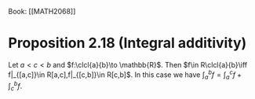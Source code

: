 Book: [[MATH2068]]
# Proposition 2.18 (Integral additivity)
Let $a<c<b$ and $f:\clcl{a}{b}\to \mathbb{R}$.
Then $f\in R\clcl{a}{b}\iff f|_{[a,c]}\in R[a,c],f|_{[c,b]}\in R[c,b]$.
In this case we have $\displaystyle \int_{a}^{b}f=\int_{a}^{c}f+\int_{c}^{b}f$.